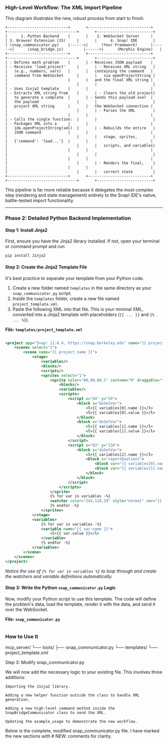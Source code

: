 
### High-Level Workflow: The XML Import Pipeline

This diagram illustrates the new, robust process from start to finish.

```
+---------------------------+       +----------------------------+       +-------------------------------+       +-------------------------+
|      1. Python Backend    |       |    2. WebSocket Server     |       | 3. Browser Extension (JS)     |       |      4. Snap! IDE       |
| (snap_communicator.py)    |------>|      (Your Framework)      |------>|      (snap_bridge.js)         |------>|      (Morphic Engine)   |
+---------------------------+       +----------------------------+       +-------------------------------+       +-------------------------+
| - Defines math problem    |       | - Receives JSON payload    |       | - Receives 'load_project'     |       | - Receives XML string   |
|   (e.g., numbers, vars)   |       |   containing the command   |       |   command from WebSocket      |       |   via openProjectString |
|                           |       |   and the final XML string |       |                               |       |                         |
| - Uses Jinja2 template    |       |                            |       | - Extracts XML string from    |       | - Clears the old project|
|   to generate a complete  |       | - Sends this payload over  |       |   the payload                 |       |                         |
|   project XML string      |       |   the WebSocket connection |       |                               |       | - Parses the XML        |
|                           |       |                            |       | - Calls the single function:  |       |                         |
| - Packages XML into a     |       |                            |       |   ide.openProjectString(xml)  |       | - Rebuilds the entire   |
|   JSON command            |       |                            |       |                               |       |   stage, sprites,       |
|   {'command': 'load...'}  |       |                            |       |                               |       |   scripts, and variables|
|                           |       |                            |       |                               |       |                         |
|                           |       |                            |       |                               |       | - Renders the final,    |
|                           |       |                            |       |                               |       |   correct state         |
+---------------------------+       +----------------------------+       +-------------------------------+       +-------------------------+
```

This pipeline is far more reliable because it delegates the most complex step (rendering and state management) entirely to the Snap! IDE's native, battle-tested import functionality.

---

### Phase 2: Detailed Python Backend Implementation

#### Step 1: Install Jinja2

First, ensure you have the Jinja2 library installed. If not, open your terminal or command prompt and run:

```bash
pip install Jinja2
```

#### Step 2: Create the Jinja2 Template File

It's best practice to separate your template from your Python code.

1.  Create a new folder named `templates` in the same directory as your `snap_communicator.py` script.
2.  Inside the `templates` folder, create a new file named `project_template.xml`.
3.  Paste the following XML into that file. This is your minimal XML, converted into a Jinja2 template with placeholders (`{{ ... }}` and `{% ... %}`).

**File: `templates/project_template.xml`**
```xml

<project app="Snap! 11.0.4, https://snap.berkeley.edu" name="{{ project_name }}" version="2">
	<scenes select="1">
		<scene name="{{ project_name }}">
			<stage>
				<variables/>
				<blocks/>
				<scripts/>
				<sprites select="1">
					<sprite color="80,80,80,1" costume="0" draggable="true" heading="90" id="13" idx="1" name="Sprite" pan="0" pen="tip" rotation="1" scale="1" volume="100" x="0" y="0">
						<blocks/>
						<variables/>
						<scripts>
							<script x="64" y="59">
								<block s="doSetVar">
									<l>{{ variables[0].name }}</l>
									<l>{{ variables[0].value }}</l>
								</block>
								<block s="doSetVar">
									<l>{{ variables[1].name }}</l>
									<l>{{ variables[1].value }}</l>
								</block>
							</script>
							<script x="63" y="136">
								<block s="doSetVar">
									<l>{{ variables[2].name }}</l>
									<block s="reportQuotient">
										<block var="{{ variables[0].name }}"/>
										<block var="{{ variables[1].name }}"/>
									</block>
								</block>
							</script>
						</scripts>
					</sprite>
                    {% for var in variables -%}
					<watcher color="243,118,29" style="normal" var="{{ var.name }}" x="{{ var.watcher_x }}" y="{{ var.watcher_y }}"/>
                    {% endfor -%}
				</sprites>
			</stage>
			<variables>
                {% for var in variables -%}
				<variable name="{{ var.name }}">
					<l>{{ var.value }}</l>
				</variable>
                {% endfor -%}
			</variables>
		</scene>
	</scenes>
</project>
```
*Notice the use of `{% for var in variables %}` to loop through and create the watchers and variable definitions automatically.*

#### Step 3: Write the Python `snap_communicator.py` Logic

Now, modify your Python script to use this template. The code will define the problem's data, load the template, render it with the data, and send it over the WebSocket.

**File: `snap_communicator.py`**
```python

```

### How to Use It
    
mcp_server/
└── tools/
    ├── snap_communicator.py
    └── templates/
        └── project_template.xml

  

Step 3: Modify snap_communicator.py

We will now add the necessary logic to your existing file. This involves three additions:

    Importing the Jinja2 library.

    Adding a new helper function outside the class to handle XML generation.

    Adding a new high-level command method inside the SnapBridgeCommunicator class to send the XML.

    Updating the example_usage to demonstrate the new workflow.

Below is the complete, modified snap_communicator.py file. I have marked the new sections with # NEW: comments for clarity.